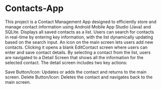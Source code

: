 # Contacts-App
This project is a Contact Management App designed to efficiently store and manage contact information using Android Mobile App Studio (Java) and SQLite.
Displays all saved contacts as a list.
Users can search for contacts in real-time by entering key information, with the list dynamically updating based on the search input.
An icon on the main screen lets users add new contacts. Clicking it opens a blank EditContact screen where users can enter and save contact details.
By selecting a contact from the list, users are navigated to a Detail Screen that shows all the information for the selected contact. The detail screen includes two key actions:

Save Button/Icon: Updates or adds the contact and returns to the main screen.
Delete Button/Icon: Deletes the contact and navigates back to the main screen.
